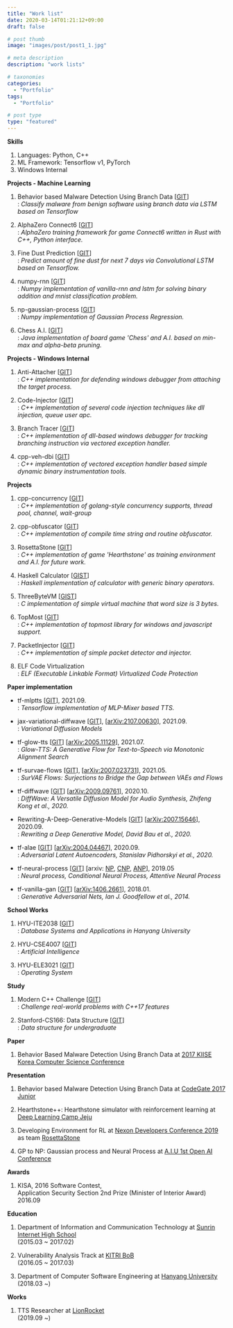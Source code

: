 ```yaml
---
title: "Work list"
date: 2020-03-14T01:21:12+09:00
draft: false

# post thumb
image: "images/post/post1_1.jpg"

# meta description
description: "work lists"

# taxonomies
categories: 
  - "Portfolio"
tags:
  - "Portfolio"

# post type
type: "featured"
---
```



**Skills**
1. Languages: Python, C++
2. ML Framework: Tensorflow v1, PyTorch
3. Windows Internal

**Projects - Machine Learning**
1. Behavior based Malware Detection Using Branch Data [[GIT](https://github.com/revsic/tf-branch-malware)] \
: *Classify malware from benign software using branch data via LSTM based on Tensorflow*

2. AlphaZero Connect6 [[GIT](https://github.com/revsic/AlphaZero-Connect6)] \
: *AlphaZero training framework for game Connect6 written in Rust with C++, Python interface.*

3. Fine Dust Prediction [[GIT](https://github.com/revsic/FineDustPrediction)] \
: *Predict amount of fine dust for next 7 days via Convolutional LSTM based on Tensorflow.*

4. numpy-rnn [[GIT](https://github.com/revsic/numpy-rnn)] \
: *Numpy implementation of vanilla-rnn and lstm for solving binary addition and mnist classification problem.*

5. np-gaussian-process [[GIT](https://github.com/revsic/np-gaussian-process)] \
: *Numpy implementation of Gaussian Process Regression.*

6. Chess A.I. [[GIT](https://github.com/revsic/chess-ai)] \
: *Java implementation of board game 'Chess' and A.I. based on min-max and alpha-beta pruning.*

**Projects - Windows Internal**
1. Anti-Attacher [[GIT](https://github.com/revsic/AntiDebugging)] \
: *C++ implementation for defending windows debugger from attaching the target process.*

2. Code-Injector [[GIT](https://github.com/revsic/CodeInjection)] \
: *C++ implementation of several code injection techniques like dll injection, queue user apc.*

3. Branch Tracer [[GIT](https://github.com/revsic/BranchTracer)] \
: *C++ implementation of dll-based windows debugger for tracking branching instruction via vectored exception handler.*

4. cpp-veh-dbi [[GIT](https://github.com/revsic/cpp-veh-dbi)] \
: *C++ implementation of vectored exception handler based simple dynamic binary instrumentation tools.*

**Projects**
1. cpp-concurrency [[GIT](https://github.com/revsic/cpp-concurrency)] \
: *C++ implementation of golang-style concurrency supports, thread pool, channel, wait-group*

2. cpp-obfuscator [[GIT](https://github.com/revsic/cpp-obfuscator)] \
: *C++ implementation of compile time string and routine obfuscator.*

3. RosettaStone [[GIT](https://github.com/utilForever/RosettaStone)] \
: *C++ implementation of game 'Hearthstone' as training environment and A.I. for future work.*

4. Haskell Calculator [[GIST](https://gist.github.com/revsic/d005c401dcb3d8a3e50e62357a1ed07f)] \
: *Haskell implementation of calculator with generic binary operators.*

5. ThreeByteVM [[GIST](https://gist.github.com/revsic/a3c56c5b6a7048bdfae5c3e8ac46aaa4)] \
: *C implementation of simple virtual machine that word size is 3 bytes.*

6. TopMost [[GIT](https://github.com/revsic/TopMost)] \
: *C++ implementation of topmost library for windows and javascript support.*

7. PacketInjector [[GIT](https://github.com/revsic/PacketInjector)] \
: *C++ implementation of simple packet detector and injector.*

8. ELF Code Virtualization \
: *ELF (Executable Linkable Format) Virtualized Code Protection*

**Paper implementation**
- tf-mlptts [[GIT](https://github.com/revsic/tf-mlptts)], 2021.09. \
: *Tensorflow implementation of MLP-Mixer based TTS.*

- jax-variational-diffwave [[GIT](https://github.com/revsic/jax-variational-diffwave)], [[arXiv:2107.00630](https://arxiv.org/abs/2107.00630)], 2021.09. \
: *Variational Diffusion Models*

- tf-glow-tts [[GIT](https://github.com/revsic/tf-glow-tts)] [[arXiv:2005.11129](https://arxiv.org/abs/2005.11129)], 2021.07. \
: *Glow-TTS: A Generative Flow for Text-to-Speech via Monotonic Alignment Search*

- tf-survae-flows [[GIT](https://github.com/revsic/tf-survae-flows)], [[arXiv:2007.023731](https://arxiv.org/abs/2007.02731)], 2021.05. \
: *SurVAE Flows: Surjections to Bridge the Gap between VAEs and Flows*

- tf-diffwave [[GIT](https://github.com/revsic/tf-diffwave)] [[arXiv:2009.09761](https://arxiv.org/abs/2009.09761)], 2020.10. \
: *DiffWave: A Versatile Diffusion Model for Audio Synthesis, Zhifeng Kong et al., 2020.*

- Rewriting-A-Deep-Generative-Models [[GIT](https://github.com/revsic/Rewriting-A-Deep-Generative-Models)] [[arXiv:2007.15646](https://arxiv.org/abs/2007.15646)], 2020.09. \
: *Rewriting a Deep Generative Model, David Bau et al., 2020.* 

- tf-alae [[GIT](https://github.com/revsic/tf-alae)] [[arXiv:2004.04467](https://arxiv.org/abs/2004.04467)], 2020.09. \
: *Adversarial Latent Autoencoders, Stanislav Pidhorskyi et al., 2020.*

- tf-neural-process [[GIT](https://github.com/revsic/tf-neural-process)] [arxiv: [NP](https://arxiv.org/abs/1807.01622), [CNP](https://arxiv.org/abs/1807.01613), [ANP](https://arxiv.org/abs/1901.05761)], 2019.05 \
: *Neural process, Conditional Neural Process, Attentive Neural Process*

- tf-vanilla-gan [[GIT](https://github.com/revsic/tf-vanilla-gan)] [[arXiv:1406.2661](https://arxiv.org/pdf/1406.2661.pdf)], 2018.01. \
: *Generative Adversarial Nets, Ian J. Goodfellow et al., 2014.*

**School Works**
1. HYU-ITE2038 [[GIT](https://github.com/revsic/HYU-ITE2038)] \
: *Database Systems and Applications in Hanyang University*

2. HYU-CSE4007 [[GIT](https://github.com/revsic/HYU-CSE4007)] \
: *Artificial Intelligence*

3. HYU-ELE3021 [[GIT](https://github.com/revsic/HYU-ELE3021)] \
: *Operating System*

**Study**
1. Modern C++ Challenge [[GIT](https://github.com/revsic/ModernCppChallengeStudy)] \
: *Challenge real-world problems with C++17 features*

2. Stanford-CS166: Data Structure [[GIT](https://github.com/revsic/Stanford-CS166)] \
: *Data structure for undergraduate*

**Paper**
1. Behavior Based Malware Detection Using Branch Data at [2017 KIISE Korea Computer Science Conference](https://www.kiise.or.kr/)

**Presentation**
1. Behavior based Malware Detection Using Branch Data at [CodeGate 2017 Junior](https://www.codegate.org/)

2. Hearthstone++: Hearthstone simulator with reinforcement learning at [Deep Learning Camp Jeju](http://jeju.dlcamp.org/2018/)

3. Developing Environment for RL at [Nexon Developers Conference 2019](https://ndc.nexon.com/main) as team [RosettaStone](https://github.com/utilForever/RosettaStone)

4. GP to NP: Gaussian process and Neural Process at [A.I.U 1st Open AI Conference](https://festa.io/events/288)

**Awards**
1. KISA, 2016 Software Contest, \
Application Security Section 2nd Prize (Minister of Interior Award)
2016.09

**Education**
1. Department of Information and Communication Technology at [Sunrin Internet High School](http://sunrint.hs.kr/) \
(2015.03 ~ 2017.02)

2. Vulnerability Analysis Track at [KITRI BoB](https://www.kitribob.kr/) \
(2016.05 ~ 2017.03)

3. Department of Computer Software Engineering at [Hanyang University](https://www.hanyang.ac.kr/) \
(2018.03 ~)

**Works**
1. TTS Researcher at [LionRocket](https://lionrocket.ai) \
(2019.09 ~)
